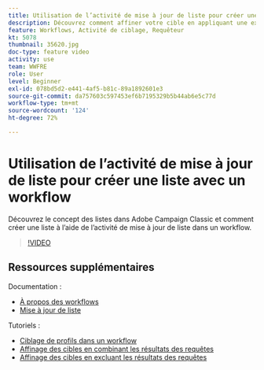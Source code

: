 ```yaml
---
title: Utilisation de l’activité de mise à jour de liste pour créer une liste avec un workflow
description: Découvrez comment affiner votre cible en appliquant une exclusion standard à un workflow. Vous apprendrez également comment créer des filtres prédéfinis et comment résoudre les problèmes de votre workflow.
feature: Workflows, Activité de ciblage, Requêteur
kt: 5078
thumbnail: 35620.jpg
doc-type: feature video
activity: use
team: WWFRE
role: User
level: Beginner
exl-id: 078bd5d2-e441-4af5-b81c-89a1892601e3
source-git-commit: da757603c597453ef6b7195329b5b44ab6e5c77d
workflow-type: tm+mt
source-wordcount: '124'
ht-degree: 72%

---
```


# Utilisation de l’activité de mise à jour de liste pour créer une liste avec un workflow

Découvrez le concept des listes dans Adobe Campaign Classic et comment créer une liste à l’aide de l’activité de mise à jour de liste dans un workflow.

>[!VIDEO](https://video.tv.adobe.com/v/35620?quality=12)

## Ressources supplémentaires

Documentation :

* [À propos des workflows](https://experienceleague.adobe.com/docs/campaign-classic/using/automating-with-workflows/introduction/about-workflows.html?lang=fr)
* [Mise à jour de liste](https://experienceleague.adobe.com/docs/campaign-classic/using/automating-with-workflows/targeting-activities/list-update.html)

Tutoriels :

* [Ciblage de profils dans un workflow](/help/getting-started/targeting-profiles-in-a-workflow.md)
* [Affinage des cibles en combinant les résultats des requêtes](/help/automating-with-workflows/refining-targets-by-combining-query-results.md)
* [Affinage des cibles en excluant les résultats des requêtes](/help/automating-with-workflows/refining-targets-by-excluding-query-results.md)
